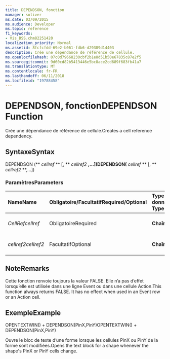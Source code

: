 ```yaml
---
title: DEPENDSON, fonction
manager: soliver
ms.date: 03/09/2015
ms.audience: Developer
ms.topic: reference
f1_keywords:
- Vis_DSS.chm82251420
localization_priority: Normal
ms.assetid: 8fcfcfdd-69e2-b061-fdb6-d29389d14403
description: Crée une dépendance de référence de cellule.
ms.openlocfilehash: 07c0d79668230cbf2b1e8d51b50e67835c87e2f5
ms.sourcegitcommit: 9d60cd82b5413446e5bc8ace2cd689f683fb41a7
ms.translationtype: MT
ms.contentlocale: fr-FR
ms.lasthandoff: 06/11/2018
ms.locfileid: "19788458"
---
```

# <a name="dependson-function"></a><span data-ttu-id="95db6-103">DEPENDSON, fonction</span><span class="sxs-lookup"><span data-stu-id="95db6-103">DEPENDSON Function</span></span>

<span data-ttu-id="95db6-104">Crée une dépendance de référence de cellule.</span><span class="sxs-lookup"><span data-stu-id="95db6-104">Creates a cell reference dependency.</span></span>
  
## <a name="syntax"></a><span data-ttu-id="95db6-105">Syntaxe</span><span class="sxs-lookup"><span data-stu-id="95db6-105">Syntax</span></span>

<span data-ttu-id="95db6-106">DEPENDSON (** *cellref* ** [, ** *cellref2* **,...])</span><span class="sxs-lookup"><span data-stu-id="95db6-106">DEPENDSON(** *cellref* ** [, ** *cellref2* **,...])</span></span> 
  
### <a name="parameters"></a><span data-ttu-id="95db6-107">Paramètres</span><span class="sxs-lookup"><span data-stu-id="95db6-107">Parameters</span></span>

|<span data-ttu-id="95db6-108">**Name**</span><span class="sxs-lookup"><span data-stu-id="95db6-108">**Name**</span></span>|<span data-ttu-id="95db6-109">**Obligatoire/Facultatif**</span><span class="sxs-lookup"><span data-stu-id="95db6-109">**Required/Optional**</span></span>|<span data-ttu-id="95db6-110">**Type de données**</span><span class="sxs-lookup"><span data-stu-id="95db6-110">**Data Type**</span></span>|<span data-ttu-id="95db6-111">**Description**</span><span class="sxs-lookup"><span data-stu-id="95db6-111">**Description**</span></span>|
|:-----|:-----|:-----|:-----|
| <span data-ttu-id="95db6-112">_CellRef_</span><span class="sxs-lookup"><span data-stu-id="95db6-112">_cellref_</span></span> <br/> |<span data-ttu-id="95db6-113">Obligatoire</span><span class="sxs-lookup"><span data-stu-id="95db6-113">Required</span></span>  <br/> |<span data-ttu-id="95db6-114">**Chaîne**</span><span class="sxs-lookup"><span data-stu-id="95db6-114">**String**</span></span> <br/> |<span data-ttu-id="95db6-115">Première référence de cellule.</span><span class="sxs-lookup"><span data-stu-id="95db6-115">The first cell reference.</span></span>  <br/> |
| <span data-ttu-id="95db6-116">_cellref2_</span><span class="sxs-lookup"><span data-stu-id="95db6-116">_cellref2_</span></span> <br/> |<span data-ttu-id="95db6-117">Facultatif</span><span class="sxs-lookup"><span data-stu-id="95db6-117">Optional</span></span>  <br/> |<span data-ttu-id="95db6-118">**Chaîne**</span><span class="sxs-lookup"><span data-stu-id="95db6-118">**String**</span></span> <br/> |<span data-ttu-id="95db6-119">Deuxième référence de cellule.</span><span class="sxs-lookup"><span data-stu-id="95db6-119">The second cell reference.</span></span>  <br/> |
   
## <a name="remarks"></a><span data-ttu-id="95db6-120">Note</span><span class="sxs-lookup"><span data-stu-id="95db6-120">Remarks</span></span>

<span data-ttu-id="95db6-p101">Cette fonction renvoie toujours la valeur FALSE. Elle n’a pas d’effet lorsqu’elle est utilisée dans une ligne Event ou dans une cellule Action.</span><span class="sxs-lookup"><span data-stu-id="95db6-p101">This function always returns FALSE. It has no effect when used in an Event row or an Action cell.</span></span> 
  
## <a name="example"></a><span data-ttu-id="95db6-123">Exemple</span><span class="sxs-lookup"><span data-stu-id="95db6-123">Example</span></span>

<span data-ttu-id="95db6-124">OPENTEXTWIN() + DEPENDSON(PinX,PinY)</span><span class="sxs-lookup"><span data-stu-id="95db6-124">OPENTEXTWIN() + DEPENDSON(PinX,PinY)</span></span> 
  
<span data-ttu-id="95db6-125">Ouvre le bloc de texte d’une forme lorsque les cellules PinX ou PinY de la forme sont modifiées.</span><span class="sxs-lookup"><span data-stu-id="95db6-125">Opens the text block for a shape whenever the shape's PinX or PinY cells change.</span></span> 
  

